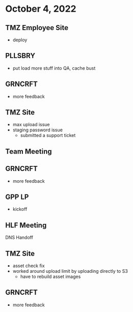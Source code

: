 # October 4, 2022

## TMZ Employee Site
- deploy

## PLLSBRY
- put load more stuff into QA, cache bust

## GRNCRFT
- more feedback

## TMZ Site
- max upload issue
- staging password issue
	- submitted a support ticket

## Team Meeting

## GRNCRFT
- more feedback

## GPP LP
- kickoff

## HLF Meeting
DNS Handoff

## TMZ Site
- asset check fix
- worked around upload limit by uploading directly to S3
	- have to rebuild asset images

## GRNCRFT
- more feedback